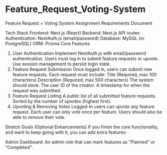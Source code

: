 # Feature_Request_Voting-System

Feature Request + Voting System
Assignment Requirements Document


Tech Stack
Frontend: Next.js (React)
Backend: Next.js API routes
Authentication: NextAuth.js (email/password)
Database: MySQL (or PostgreSQL)
ORM: Prisma
Core Features
1. User Authentication
Implement NextAuth.js with email/password authentication.
Users must log in to submit feature requests or upvote.
Use session management to persist login state.
2. Feature Request Submission
Once logged in, users can submit new feature requests.
Each request must include:
Title (Required, max 100 characters)
Description (Required, max 500 characters)
The system should store:
The user ID of the creator.
A timestamp for when the request was submitted.
3. Feature Request Listing
A public list of all submitted feature requests.
Sorted by the number of upvotes (highest first).
4. Upvoting & Removing Votes
Logged-in users can upvote any feature request.
Each user can only vote once per feature.
Users should also be able to remove their vote.









Stretch Goals (Optional Enhancements)
If you finish the core functionality, and want to keep going with it, you can add extra features:

Admin Dashboard: An admin role that can mark features as "Planned" or "Completed".
